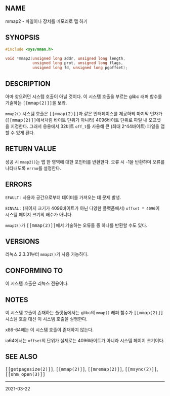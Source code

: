 ## NAME

mmap2 - 파일이나 장치를 메모리로 맵 하기

## SYNOPSIS

```c
#include <sys/mman.h>

void *mmap2(unsigned long addr, unsigned long length,
            unsigned long prot, unsigned long flags,
            unsigned long fd, unsigned long pgoffset);
```

## DESCRIPTION

아마 찾으려던 시스템 호출이 아닐 것이다. 이 시스템 호출을 부르는 glibc 래퍼 함수를 기술하는 <tt>[[mmap(2)]]</tt>을 보라.

`mmap2()` 시스템 호출은 <tt>[[mmap(2)]]</tt>과 같은 인터페이스를 제공하되 마지막 인자가 (<tt>[[mmap(2)]]</tt>에서처럼 바이트 단위가 아니라) 4096바이트 단위로 파일 내 오프셋을 지정한다. 그래서 응용에서 32비트 `off_t`를 사용해 큰 (최대 2^44바이트) 파일을 맵 할 수 있게 된다.

## RETURN VALUE

성공 시 `mmap2()`는 맵 한 영역에 대한 포인터를 반환한다. 오류 시 -1을 반환하며 오류를 나타내도록 `errno`를 설정한다.

## ERRORS

`EFAULT`
:   사용자 공간으로부터 데이터를 가져오는 데 문제 발생.

`EINVAL`
:   (페이지 크기가 4096바이트가 아닌 다양한 플랫폼에서) `offset * 4096`이 시스템 페이지 크기의 배수가 아니다.

`mmap2()`가 <tt>[[mmap(2)]]</tt>에서 기술하는 오류들 중 하나를 반환할 수도 있다.

## VERSIONS

리눅스 2.3.31부터 `mmap2()`가 사용 가능하다.

## CONFORMING TO

이 시스템 호출은 리눅스 전용이다.

## NOTES

이 시스템 호출이 존재하는 플랫폼에서는 glibc의 `mmap()` 래퍼 함수가 <tt>[[mmap(2)]]</tt> 시스템 호출 대신 이 시스템 호출을 실행한다.

x86-64에는 이 시스템 호출이 존재하지 않는다.

ia64에서는 `offset`의 단위가 실제로는 4096바이트가 아니라 시스템 페이지 크기이다.

## SEE ALSO

<tt>[[getpagesize(2)]]</tt>, <tt>[[mmap(2)]]</tt>, <tt>[[mremap(2)]]</tt>, <tt>[[msync(2)]]</tt>, <tt>[[shm_open(3)]]</tt>

----

2021-03-22
